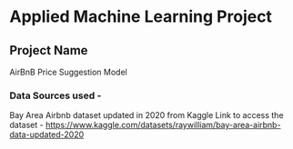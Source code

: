 # Applied Machine Learning Project 
## Project Name
AirBnB Price Suggestion Model
### Data Sources used -
Bay Area Airbnb dataset updated in 2020 from Kaggle
Link to access the dataset - https://www.kaggle.com/datasets/raywilliam/bay-area-airbnb-data-updated-2020
